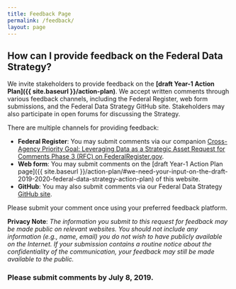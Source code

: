 ```yaml
---
title: Feedback Page
permalink: /feedback/
layout: page
---
```


## How can I provide feedback on the Federal Data Strategy?


We invite stakeholders to provide feedback on the **[draft Year-1 Action Plan]({{ site.baseurl }}/action-plan)**. We accept written comments through various feedback channels, including the Federal Register, web form submissions, and the Federal Data Strategy GitHub site. Stakeholders may also participate in open forums for discussing the Strategy.

There are multiple channels for providing feedback:

* **Federal Register**: You may submit comments via our companion [Cross-Agency Priority Goal: Leveraging Data as a Strategic Asset Request for Comments Phase 3 (RFC)  on FederalRegister.gov](https://www.regulations.gov/document?D=USBC-2019-0001-0001).
* **Web form**: You may submit comments on the [draft Year-1 Action Plan page]({{ site.baseurl }}/action-plan/#we-need-your-input-on-the-draft-2019-2020-federal-data-strategy-action-plan) of this website.
* **GitHub**: You may also submit comments via our Federal Data Strategy [GitHub site](https://github.com/GSA/data-strategy/issues/new?template=data-strategy-feedback.md).

Please submit your comment once using your preferred feedback platform.

**Privacy Note**: *The information you submit to this request for feedback may be made public on relevant websites. You should not include any information (e.g., name, email) you do not wish to have publicly available on the Internet. If your submission contains a routine notice about the confidentiality of the communication, your feedback may still be made available to the public.*

### Please submit comments by July 8, 2019. 
 


